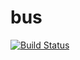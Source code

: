 bus
===
[![Build Status](https://travis-ci.org/elachys/bus.png?branch=master)](https://travis-ci.org/elachys/bus)
